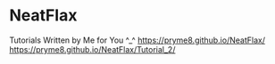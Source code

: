 # NeatFlax
Tutorials Written by Me for You ^_^
https://pryme8.github.io/NeatFlax/
https://pryme8.github.io/NeatFlax/Tutorial_2/
